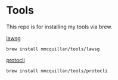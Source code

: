 # Tools

This repo is for installing my tools via brew.

[lawsg](https://github.com/mmcquillan/lawsg)

```
brew install mmcquillan/tools/lawsg
```


[protocli](https://github.com/mmcquillan/protocli)

```
brew install mmcquillan/tools/protocli
```
